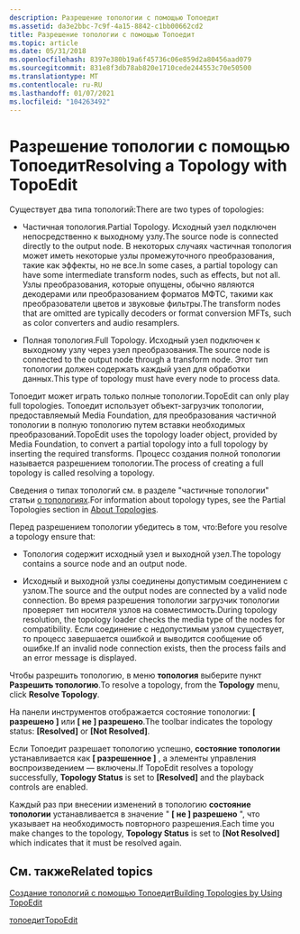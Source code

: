 ```yaml
---
description: Разрешение топологии с помощью Топоедит
ms.assetid: da3e2bbc-7c9f-4a15-8842-c1bb00662cd2
title: Разрешение топологии с помощью Топоедит
ms.topic: article
ms.date: 05/31/2018
ms.openlocfilehash: 8397e380b19a6f45736c06e859d2a80456aad079
ms.sourcegitcommit: 831e8f3db78ab820e1710cede244553c70e50500
ms.translationtype: MT
ms.contentlocale: ru-RU
ms.lasthandoff: 01/07/2021
ms.locfileid: "104263492"
---
```

# <a name="resolving-a-topology-with-topoedit"></a><span data-ttu-id="43a70-103">Разрешение топологии с помощью Топоедит</span><span class="sxs-lookup"><span data-stu-id="43a70-103">Resolving a Topology with TopoEdit</span></span>

<span data-ttu-id="43a70-104">Существует два типа топологий:</span><span class="sxs-lookup"><span data-stu-id="43a70-104">There are two types of topologies:</span></span>

-   <span data-ttu-id="43a70-105">Частичная топология.</span><span class="sxs-lookup"><span data-stu-id="43a70-105">Partial Topology.</span></span> <span data-ttu-id="43a70-106">Исходный узел подключен непосредственно к выходному узлу.</span><span class="sxs-lookup"><span data-stu-id="43a70-106">The source node is connected directly to the output node.</span></span> <span data-ttu-id="43a70-107">В некоторых случаях частичная топология может иметь некоторые узлы промежуточного преобразования, такие как эффекты, но не все.</span><span class="sxs-lookup"><span data-stu-id="43a70-107">In some cases, a partial topology can have some intermediate transform nodes, such as effects, but not all.</span></span> <span data-ttu-id="43a70-108">Узлы преобразования, которые опущены, обычно являются декодерами или преобразованием форматов МФТС, такими как преобразователи цветов и звуковые фильтры.</span><span class="sxs-lookup"><span data-stu-id="43a70-108">The transform nodes that are omitted are typically decoders or format conversion MFTs, such as color converters and audio resamplers.</span></span>

-   <span data-ttu-id="43a70-109">Полная топология.</span><span class="sxs-lookup"><span data-stu-id="43a70-109">Full Topology.</span></span> <span data-ttu-id="43a70-110">Исходный узел подключен к выходному узлу через узел преобразования.</span><span class="sxs-lookup"><span data-stu-id="43a70-110">The source node is connected to the output node through a transform node.</span></span> <span data-ttu-id="43a70-111">Этот тип топологии должен содержать каждый узел для обработки данных.</span><span class="sxs-lookup"><span data-stu-id="43a70-111">This type of topology must have every node to process data.</span></span>

<span data-ttu-id="43a70-112">Топоедит может играть только полные топологии.</span><span class="sxs-lookup"><span data-stu-id="43a70-112">TopoEdit can only play full topologies.</span></span> <span data-ttu-id="43a70-113">Топоедит использует объект-загрузчик топологии, предоставляемый Media Foundation, для преобразования частичной топологии в полную топологию путем вставки необходимых преобразований.</span><span class="sxs-lookup"><span data-stu-id="43a70-113">TopoEdit uses the topology loader object, provided by Media Foundation, to convert a partial topology into a full topology by inserting the required transforms.</span></span> <span data-ttu-id="43a70-114">Процесс создания полной топологии называется разрешением топологии.</span><span class="sxs-lookup"><span data-stu-id="43a70-114">The process of creating a full topology is called resolving a topology.</span></span>

<span data-ttu-id="43a70-115">Сведения о типах топологий см. в разделе "частичные топологии" статьи [о топологиях](about-topologies.md).</span><span class="sxs-lookup"><span data-stu-id="43a70-115">For information about topology types, see the Partial Topologies section in [About Topologies](about-topologies.md).</span></span>

<span data-ttu-id="43a70-116">Перед разрешением топологии убедитесь в том, что:</span><span class="sxs-lookup"><span data-stu-id="43a70-116">Before you resolve a topology ensure that:</span></span>

-   <span data-ttu-id="43a70-117">Топология содержит исходный узел и выходной узел.</span><span class="sxs-lookup"><span data-stu-id="43a70-117">The topology contains a source node and an output node.</span></span>

-   <span data-ttu-id="43a70-118">Исходный и выходной узлы соединены допустимым соединением с узлом.</span><span class="sxs-lookup"><span data-stu-id="43a70-118">The source and the output nodes are connected by a valid node connection.</span></span> <span data-ttu-id="43a70-119">Во время разрешения топологии загрузчик топологии проверяет тип носителя узлов на совместимость.</span><span class="sxs-lookup"><span data-stu-id="43a70-119">During topology resolution, the topology loader checks the media type of the nodes for compatibility.</span></span> <span data-ttu-id="43a70-120">Если соединение с недопустимым узлом существует, то процесс завершается ошибкой и выводится сообщение об ошибке.</span><span class="sxs-lookup"><span data-stu-id="43a70-120">If an invalid node connection exists, then the process fails and an error message is displayed.</span></span>

<span data-ttu-id="43a70-121">Чтобы разрешить топологию, в меню **топология** выберите пункт **Разрешить топологию**.</span><span class="sxs-lookup"><span data-stu-id="43a70-121">To resolve a topology, from the **Topology** menu, click **Resolve Topology**.</span></span>

<span data-ttu-id="43a70-122">На панели инструментов отображается состояние топологии: **\[ разрешено \]** или **\[ не \] разрешено**.</span><span class="sxs-lookup"><span data-stu-id="43a70-122">The toolbar indicates the topology status: **\[Resolved\]** or **\[Not Resolved\]**.</span></span>

<span data-ttu-id="43a70-123">Если Топоедит разрешает топологию успешно, **состояние топологии** устанавливается как **\[ разрешенное \]** , а элементы управления воспроизведением — включены.</span><span class="sxs-lookup"><span data-stu-id="43a70-123">If TopoEdit resolves a topology successfully, **Topology Status** is set to **\[Resolved\]** and the playback controls are enabled.</span></span>

<span data-ttu-id="43a70-124">Каждый раз при внесении изменений в топологию **состояние топологии** устанавливается в значение " **\[ не \] разрешено** ", что указывает на необходимость повторного разрешения.</span><span class="sxs-lookup"><span data-stu-id="43a70-124">Each time you make changes to the topology, **Topology Status** is set to **\[Not Resolved\]** which indicates that it must be resolved again.</span></span>

## <a name="related-topics"></a><span data-ttu-id="43a70-125">См. также</span><span class="sxs-lookup"><span data-stu-id="43a70-125">Related topics</span></span>

<dl> <dt>

[<span data-ttu-id="43a70-126">Создание топологий с помощью Топоедит</span><span class="sxs-lookup"><span data-stu-id="43a70-126">Building Topologies by Using TopoEdit</span></span>](building-topologies-by-using-topoedit.md)
</dt> <dt>

[<span data-ttu-id="43a70-127">топоедит</span><span class="sxs-lookup"><span data-stu-id="43a70-127">TopoEdit</span></span>](topoedit.md)
</dt> </dl>

 

 



